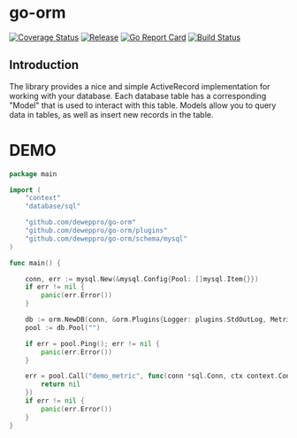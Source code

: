 # go-orm

[![Coverage Status](https://coveralls.io/repos/github/deweppro/go-orm/badge.svg?branch=master)](https://coveralls.io/github/deweppro/go-orm?branch=master)
[![Release](https://img.shields.io/github/release/deweppro/go-orm.svg?style=flat-square)](https://github.com/deweppro/go-orm/releases/latest)
[![Go Report Card](https://goreportcard.com/badge/github.com/deweppro/go-orm)](https://goreportcard.com/report/github.com/deweppro/go-orm)
[![Build Status](https://travis-ci.com/deweppro/go-orm.svg?branch=master)](https://travis-ci.com/deweppro/go-orm)

## Introduction

The library provides a nice and simple ActiveRecord implementation for working with your database. Each database table has a corresponding "Model" that is used to interact with this table. Models allow you to query data in tables, as well as insert new records in the table.

# DEMO

```go
package main

import (
	"context"
	"database/sql"

	"github.com/deweppro/go-orm"
	"github.com/deweppro/go-orm/plugins"
	"github.com/deweppro/go-orm/schema/mysql"
)

func main() {

	conn, err := mysql.New(&mysql.Config{Pool: []mysql.Item{}})
	if err != nil {
		panic(err.Error())
	}

	db := orm.NewDB(conn, &orm.Plugins{Logger: plugins.StdOutLog, Metrics: plugins.StdOutMetric})
	pool := db.Pool("")

	if err = pool.Ping(); err != nil {
		panic(err.Error())
	}

	err = pool.Call("demo_metric", func(conn *sql.Conn, ctx context.Context) error {
		return nil
	})
	if err != nil {
		panic(err.Error())
	}
}

```